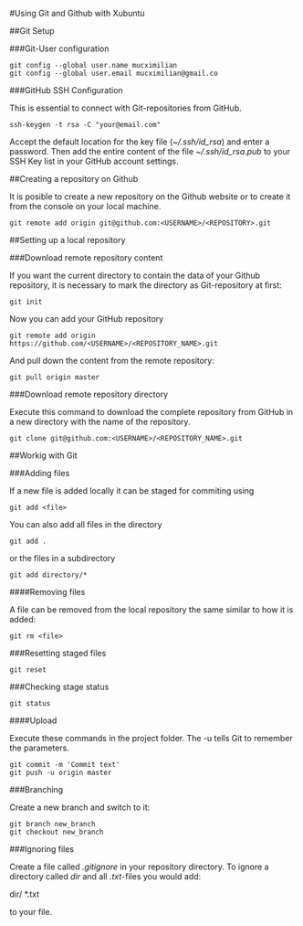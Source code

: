 #Using Git and Github with Xubuntu

##Git Setup

###Git-User configuration

    git config --global user.name mucximilian
    git config --global user.email mucximilian@gmail.co

###GitHub SSH Configuration

This is essential to connect with Git-repositories from GitHub.

    ssh-keygen -t rsa -C "your@email.com"

Accept the default location for the key file (_~/.ssh/id\_rsa_) and enter a password. 
Then add the entire content of the file _~/.ssh/id\_rsa.pub_ to your SSH Key list in your GitHub account settings.

##Creating a repository on Github

It is posible to create a new repository on the Github website or to create it from the console on your local machine.

    git remote add origin git@github.com:<USERNAME>/<REPOSITORY>.git 

##Setting up a local repository

###Download remote repository content

If you want the current directory to contain the data of your Github repository, it is necessary to mark the directory as Git-repository at first:

    git init

Now you can add your GitHub repository

    git remote add origin https://github.com/<USERNAME>/<REPOSITORY_NAME>.git

And pull down the content from the remote repository:

    git pull origin master

###Download remote repository directory

Execute this command to download the complete repository from GitHub in a new directory with the name of the repository.

    git clone git@github.com:<USERNAME>/<REPOSITORY_NAME>.git

##Workig with Git

###Adding files

If a new file is added locally it can be staged for commiting using

    git add <file>

You can also add all files in the directory

    git add .

or the files in a subdirectory

    git add directory/*

####Removing files

A file can be removed from the local repository the same similar to how it is added:

    git rm <file>
    
###Resetting staged files

    git reset

###Checking stage status

    git status

####Upload

Execute these commands in the project folder. The -u tells Git to remember the parameters.

    git commit -m 'Commit text'
    git push -u origin master

###Branching

Create a new branch and switch to it: 

    git branch new_branch
    git checkout new_branch

###Ignoring files

Create a file called *.gitignore* in your repository directory. To ignore a directory called _dir_ and all _.txt_-files you would add:

   dir/
   *.txt

to your file.
